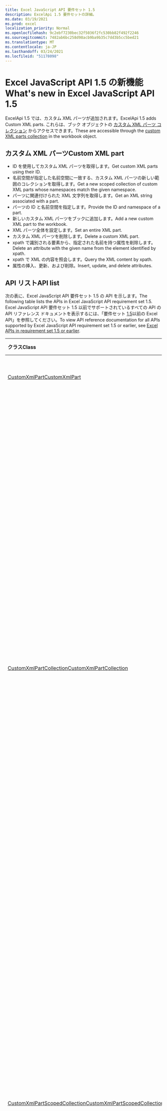 ```yaml
---
title: Excel JavaScript API 要件セット 1.5
description: ExcelApi 1.5 要件セットの詳細。
ms.date: 03/19/2021
ms.prod: excel
localization_priority: Normal
ms.openlocfilehash: 9c2ebf7230bec32f5036f2fc530bb82f492f2246
ms.sourcegitcommit: 7482ab6bc258d98acb9ba9b35c7dd3b5cc5bed21
ms.translationtype: MT
ms.contentlocale: ja-JP
ms.lasthandoff: 03/24/2021
ms.locfileid: "51178098"
---
```

# <a name="whats-new-in-excel-javascript-api-15"></a><span data-ttu-id="18e64-103">Excel JavaScript API 1.5 の新機能</span><span class="sxs-lookup"><span data-stu-id="18e64-103">What's new in Excel JavaScript API 1.5</span></span>

<span data-ttu-id="18e64-104">ExcelApi 1.5 では、カスタム XML パーツが追加されます。</span><span class="sxs-lookup"><span data-stu-id="18e64-104">ExcelApi 1.5 adds Custom XML parts.</span></span> <span data-ttu-id="18e64-105">これらは、ブック オブジェクトの [カスタム XML パーツ コレクション](/javascript/api/excel/excel.workbook#customxmlparts) からアクセスできます。</span><span class="sxs-lookup"><span data-stu-id="18e64-105">These are accessible through the [custom XML parts collection](/javascript/api/excel/excel.workbook#customxmlparts) in the workbook object.</span></span>

## <a name="custom-xml-part"></a><span data-ttu-id="18e64-106">カスタム XML パーツ</span><span class="sxs-lookup"><span data-stu-id="18e64-106">Custom XML part</span></span>

* <span data-ttu-id="18e64-107">ID を使用してカスタム XML パーツを取得します。</span><span class="sxs-lookup"><span data-stu-id="18e64-107">Get custom XML parts using their ID.</span></span>
* <span data-ttu-id="18e64-108">名前空間が指定した名前空間に一致する、カスタム XML パーツの新しい範囲のコレクションを取得します。</span><span class="sxs-lookup"><span data-stu-id="18e64-108">Get a new scoped collection of custom XML parts whose namespaces match the given namespace.</span></span>
* <span data-ttu-id="18e64-109">パーツに関連付けられた XML 文字列を取得します。</span><span class="sxs-lookup"><span data-stu-id="18e64-109">Get an XML string associated with a part.</span></span>
* <span data-ttu-id="18e64-110">パーツの ID と名前空間を指定します。</span><span class="sxs-lookup"><span data-stu-id="18e64-110">Provide the ID and namespace of a part.</span></span>
* <span data-ttu-id="18e64-111">新しいカスタム XML パーツをブックに追加します。</span><span class="sxs-lookup"><span data-stu-id="18e64-111">Add a new custom XML part to the workbook.</span></span>
* <span data-ttu-id="18e64-112">XML パーツ全体を設定します。</span><span class="sxs-lookup"><span data-stu-id="18e64-112">Set an entire XML part.</span></span>
* <span data-ttu-id="18e64-113">カスタム XML パーツを削除します。</span><span class="sxs-lookup"><span data-stu-id="18e64-113">Delete a custom XML part.</span></span>
* <span data-ttu-id="18e64-114">xpath で識別される要素から、指定された名前を持つ属性を削除します。</span><span class="sxs-lookup"><span data-stu-id="18e64-114">Delete an attribute with the given name from the element identified by xpath.</span></span>
* <span data-ttu-id="18e64-115">xpath で XML の内容を照会します。</span><span class="sxs-lookup"><span data-stu-id="18e64-115">Query the XML content by xpath.</span></span>
* <span data-ttu-id="18e64-116">属性の挿入、更新、および削除。</span><span class="sxs-lookup"><span data-stu-id="18e64-116">Insert, update, and delete attributes.</span></span>

## <a name="api-list"></a><span data-ttu-id="18e64-117">API リスト</span><span class="sxs-lookup"><span data-stu-id="18e64-117">API list</span></span>

<span data-ttu-id="18e64-118">次の表に、Excel JavaScript API 要件セット 1.5 の API を示します。</span><span class="sxs-lookup"><span data-stu-id="18e64-118">The following table lists the APIs in Excel JavaScript API requirement set 1.5.</span></span> <span data-ttu-id="18e64-119">Excel JavaScript API 要件セット 1.5 以前でサポートされているすべての API の API リファレンス ドキュメントを表示するには、「要件セット [1.5](/javascript/api/excel?view=excel-js-1.5&preserve-view=true)以前の Excel API」を参照してください。</span><span class="sxs-lookup"><span data-stu-id="18e64-119">To view API reference documentation for all APIs supported by Excel JavaScript API requirement set 1.5 or earlier, see [Excel APIs in requirement set 1.5 or earlier](/javascript/api/excel?view=excel-js-1.5&preserve-view=true).</span></span>

| <span data-ttu-id="18e64-120">クラス</span><span class="sxs-lookup"><span data-stu-id="18e64-120">Class</span></span> | <span data-ttu-id="18e64-121">フィールド</span><span class="sxs-lookup"><span data-stu-id="18e64-121">Fields</span></span> | <span data-ttu-id="18e64-122">説明</span><span class="sxs-lookup"><span data-stu-id="18e64-122">Description</span></span> |
|:---|:---|:---|
|[<span data-ttu-id="18e64-123">CustomXmlPart</span><span class="sxs-lookup"><span data-stu-id="18e64-123">CustomXmlPart</span></span>](/javascript/api/excel/excel.customxmlpart)|[<span data-ttu-id="18e64-124">delete()</span><span class="sxs-lookup"><span data-stu-id="18e64-124">delete()</span></span>](/javascript/api/excel/excel.customxmlpart#delete--)|<span data-ttu-id="18e64-125">カスタム XML パーツを削除します。</span><span class="sxs-lookup"><span data-stu-id="18e64-125">Deletes the custom XML part.</span></span>|
||[<span data-ttu-id="18e64-126">getXml()</span><span class="sxs-lookup"><span data-stu-id="18e64-126">getXml()</span></span>](/javascript/api/excel/excel.customxmlpart#getxml--)|<span data-ttu-id="18e64-127">カスタム XML パーツのすべての XML コンテンツを取得します。</span><span class="sxs-lookup"><span data-stu-id="18e64-127">Gets the custom XML part's full XML content.</span></span>|
||[<span data-ttu-id="18e64-128">id</span><span class="sxs-lookup"><span data-stu-id="18e64-128">id</span></span>](/javascript/api/excel/excel.customxmlpart#id)|<span data-ttu-id="18e64-129">カスタム XML パーツの ID。</span><span class="sxs-lookup"><span data-stu-id="18e64-129">The custom XML part's ID.</span></span>|
||[<span data-ttu-id="18e64-130">namespaceUri</span><span class="sxs-lookup"><span data-stu-id="18e64-130">namespaceUri</span></span>](/javascript/api/excel/excel.customxmlpart#namespaceuri)|<span data-ttu-id="18e64-131">カスタム XML パーツの名前空間 URI。</span><span class="sxs-lookup"><span data-stu-id="18e64-131">The custom XML part's namespace URI.</span></span>|
||[<span data-ttu-id="18e64-132">setXml(xml: string)</span><span class="sxs-lookup"><span data-stu-id="18e64-132">setXml(xml: string)</span></span>](/javascript/api/excel/excel.customxmlpart#setxml-xml-)|<span data-ttu-id="18e64-133">カスタム XML パーツのすべての XML コンテンツを設定します。</span><span class="sxs-lookup"><span data-stu-id="18e64-133">Sets the custom XML part's full XML content.</span></span>|
|[<span data-ttu-id="18e64-134">CustomXmlPartCollection</span><span class="sxs-lookup"><span data-stu-id="18e64-134">CustomXmlPartCollection</span></span>](/javascript/api/excel/excel.customxmlpartcollection)|[<span data-ttu-id="18e64-135">add(xml: string)</span><span class="sxs-lookup"><span data-stu-id="18e64-135">add(xml: string)</span></span>](/javascript/api/excel/excel.customxmlpartcollection#add-xml-)|<span data-ttu-id="18e64-136">ブックに新しいカスタム XML パーツを追加します。</span><span class="sxs-lookup"><span data-stu-id="18e64-136">Adds a new custom XML part to the workbook.</span></span>|
||[<span data-ttu-id="18e64-137">getByNamespace(namespaceUri: string)</span><span class="sxs-lookup"><span data-stu-id="18e64-137">getByNamespace(namespaceUri: string)</span></span>](/javascript/api/excel/excel.customxmlpartcollection#getbynamespace-namespaceuri-)|<span data-ttu-id="18e64-138">名前空間が指定した名前空間に一致する、カスタム XML パーツの新しい範囲のコレクションを取得します。</span><span class="sxs-lookup"><span data-stu-id="18e64-138">Gets a new scoped collection of custom XML parts whose namespaces match the given namespace.</span></span>|
||[<span data-ttu-id="18e64-139">getCount()</span><span class="sxs-lookup"><span data-stu-id="18e64-139">getCount()</span></span>](/javascript/api/excel/excel.customxmlpartcollection#getcount--)|<span data-ttu-id="18e64-140">コレクションに含まれる CustomXml パーツの数を取得します。</span><span class="sxs-lookup"><span data-stu-id="18e64-140">Gets the number of CustomXml parts in the collection.</span></span>|
||[<span data-ttu-id="18e64-141">getItem(id: string)</span><span class="sxs-lookup"><span data-stu-id="18e64-141">getItem(id: string)</span></span>](/javascript/api/excel/excel.customxmlpartcollection#getitem-id-)|<span data-ttu-id="18e64-142">ID に基づいて、カスタム XML パーツを取得します。</span><span class="sxs-lookup"><span data-stu-id="18e64-142">Gets a custom XML part based on its ID.</span></span>|
||[<span data-ttu-id="18e64-143">getItemOrNullObject(id: string)</span><span class="sxs-lookup"><span data-stu-id="18e64-143">getItemOrNullObject(id: string)</span></span>](/javascript/api/excel/excel.customxmlpartcollection#getitemornullobject-id-)|<span data-ttu-id="18e64-144">ID に基づいて、カスタム XML パーツを取得します。</span><span class="sxs-lookup"><span data-stu-id="18e64-144">Gets a custom XML part based on its ID.</span></span>|
||[<span data-ttu-id="18e64-145">items</span><span class="sxs-lookup"><span data-stu-id="18e64-145">items</span></span>](/javascript/api/excel/excel.customxmlpartcollection#items)|<span data-ttu-id="18e64-146">このコレクション内に読み込まれた子アイテムを取得します。</span><span class="sxs-lookup"><span data-stu-id="18e64-146">Gets the loaded child items in this collection.</span></span>|
|[<span data-ttu-id="18e64-147">CustomXmlPartScopedCollection</span><span class="sxs-lookup"><span data-stu-id="18e64-147">CustomXmlPartScopedCollection</span></span>](/javascript/api/excel/excel.customxmlpartscopedcollection)|[<span data-ttu-id="18e64-148">getCount()</span><span class="sxs-lookup"><span data-stu-id="18e64-148">getCount()</span></span>](/javascript/api/excel/excel.customxmlpartscopedcollection#getcount--)|<span data-ttu-id="18e64-149">コレクションに含まれる CustomXML パーツの数を取得します。</span><span class="sxs-lookup"><span data-stu-id="18e64-149">Gets the number of CustomXML parts in this collection.</span></span>|
||[<span data-ttu-id="18e64-150">getItem(id: string)</span><span class="sxs-lookup"><span data-stu-id="18e64-150">getItem(id: string)</span></span>](/javascript/api/excel/excel.customxmlpartscopedcollection#getitem-id-)|<span data-ttu-id="18e64-151">ID に基づいて、カスタム XML パーツを取得します。</span><span class="sxs-lookup"><span data-stu-id="18e64-151">Gets a custom XML part based on its ID.</span></span>|
||[<span data-ttu-id="18e64-152">getItemOrNullObject(id: string)</span><span class="sxs-lookup"><span data-stu-id="18e64-152">getItemOrNullObject(id: string)</span></span>](/javascript/api/excel/excel.customxmlpartscopedcollection#getitemornullobject-id-)|<span data-ttu-id="18e64-153">ID に基づいて、カスタム XML パーツを取得します。</span><span class="sxs-lookup"><span data-stu-id="18e64-153">Gets a custom XML part based on its ID.</span></span>|
||[<span data-ttu-id="18e64-154">getOnlyItem()</span><span class="sxs-lookup"><span data-stu-id="18e64-154">getOnlyItem()</span></span>](/javascript/api/excel/excel.customxmlpartscopedcollection#getonlyitem--)|<span data-ttu-id="18e64-155">コレクションに含まれる項目が 1 つだけの場合、このメソッドはその項目を返します。</span><span class="sxs-lookup"><span data-stu-id="18e64-155">If the collection contains exactly one item, this method returns it.</span></span>|
||[<span data-ttu-id="18e64-156">getOnlyItemOrNullObject()</span><span class="sxs-lookup"><span data-stu-id="18e64-156">getOnlyItemOrNullObject()</span></span>](/javascript/api/excel/excel.customxmlpartscopedcollection#getonlyitemornullobject--)|<span data-ttu-id="18e64-157">コレクションに含まれる項目が 1 つだけの場合、このメソッドはその項目を返します。</span><span class="sxs-lookup"><span data-stu-id="18e64-157">If the collection contains exactly one item, this method returns it.</span></span>|
||[<span data-ttu-id="18e64-158">items</span><span class="sxs-lookup"><span data-stu-id="18e64-158">items</span></span>](/javascript/api/excel/excel.customxmlpartscopedcollection#items)|<span data-ttu-id="18e64-159">このコレクション内に読み込まれた子アイテムを取得します。</span><span class="sxs-lookup"><span data-stu-id="18e64-159">Gets the loaded child items in this collection.</span></span>|
|[<span data-ttu-id="18e64-160">PivotTable</span><span class="sxs-lookup"><span data-stu-id="18e64-160">PivotTable</span></span>](/javascript/api/excel/excel.pivottable)|[<span data-ttu-id="18e64-161">id</span><span class="sxs-lookup"><span data-stu-id="18e64-161">id</span></span>](/javascript/api/excel/excel.pivottable#id)|<span data-ttu-id="18e64-162">ピボットテーブルの ID。</span><span class="sxs-lookup"><span data-stu-id="18e64-162">Id of the PivotTable.</span></span>|
|[<span data-ttu-id="18e64-163">RequestContext</span><span class="sxs-lookup"><span data-stu-id="18e64-163">RequestContext</span></span>](/javascript/api/excel/excel.requestcontext)|[<span data-ttu-id="18e64-164">runtime</span><span class="sxs-lookup"><span data-stu-id="18e64-164">runtime</span></span>](/javascript/api/excel/excel.requestcontext#runtime)||
|[<span data-ttu-id="18e64-165">ランタイム</span><span class="sxs-lookup"><span data-stu-id="18e64-165">Runtime</span></span>](/javascript/api/excel/excel.runtime)|||
|[<span data-ttu-id="18e64-166">ブック</span><span class="sxs-lookup"><span data-stu-id="18e64-166">Workbook</span></span>](/javascript/api/excel/excel.workbook)|[<span data-ttu-id="18e64-167">customXmlParts</span><span class="sxs-lookup"><span data-stu-id="18e64-167">customXmlParts</span></span>](/javascript/api/excel/excel.workbook#customxmlparts)|<span data-ttu-id="18e64-168">このブックに含まれるカスタム XML パーツのコレクションを表します。</span><span class="sxs-lookup"><span data-stu-id="18e64-168">Represents the collection of custom XML parts contained by this workbook.</span></span>|
|[<span data-ttu-id="18e64-169">ワークシート</span><span class="sxs-lookup"><span data-stu-id="18e64-169">Worksheet</span></span>](/javascript/api/excel/excel.worksheet)|[<span data-ttu-id="18e64-170">getNext(visibleOnly?: boolean)</span><span class="sxs-lookup"><span data-stu-id="18e64-170">getNext(visibleOnly?: boolean)</span></span>](/javascript/api/excel/excel.worksheet#getnext-visibleonly-)|<span data-ttu-id="18e64-171">このワークシートに続くワークシートを取得します。</span><span class="sxs-lookup"><span data-stu-id="18e64-171">Gets the worksheet that follows this one.</span></span>|
||[<span data-ttu-id="18e64-172">getNextOrNullObject(visibleOnly?: boolean)</span><span class="sxs-lookup"><span data-stu-id="18e64-172">getNextOrNullObject(visibleOnly?: boolean)</span></span>](/javascript/api/excel/excel.worksheet#getnextornullobject-visibleonly-)|<span data-ttu-id="18e64-173">このワークシートに続くワークシートを取得します。</span><span class="sxs-lookup"><span data-stu-id="18e64-173">Gets the worksheet that follows this one.</span></span>|
||[<span data-ttu-id="18e64-174">getPrevious(visibleOnly?: boolean)</span><span class="sxs-lookup"><span data-stu-id="18e64-174">getPrevious(visibleOnly?: boolean)</span></span>](/javascript/api/excel/excel.worksheet#getprevious-visibleonly-)|<span data-ttu-id="18e64-175">このワークシートの前のワークシートを取得します。</span><span class="sxs-lookup"><span data-stu-id="18e64-175">Gets the worksheet that precedes this one.</span></span>|
||[<span data-ttu-id="18e64-176">getPreviousOrNullObject(visibleOnly?: boolean)</span><span class="sxs-lookup"><span data-stu-id="18e64-176">getPreviousOrNullObject(visibleOnly?: boolean)</span></span>](/javascript/api/excel/excel.worksheet#getpreviousornullobject-visibleonly-)|<span data-ttu-id="18e64-177">このワークシートの前のワークシートを取得します。</span><span class="sxs-lookup"><span data-stu-id="18e64-177">Gets the worksheet that precedes this one.</span></span>|
|[<span data-ttu-id="18e64-178">WorksheetCollection</span><span class="sxs-lookup"><span data-stu-id="18e64-178">WorksheetCollection</span></span>](/javascript/api/excel/excel.worksheetcollection)|[<span data-ttu-id="18e64-179">getFirst(visibleOnly?: boolean)</span><span class="sxs-lookup"><span data-stu-id="18e64-179">getFirst(visibleOnly?: boolean)</span></span>](/javascript/api/excel/excel.worksheetcollection#getfirst-visibleonly-)|<span data-ttu-id="18e64-180">コレクション内の最初のワークシートを取得します。</span><span class="sxs-lookup"><span data-stu-id="18e64-180">Gets the first worksheet in the collection.</span></span>|
||[<span data-ttu-id="18e64-181">getLast(visibleOnly?: boolean)</span><span class="sxs-lookup"><span data-stu-id="18e64-181">getLast(visibleOnly?: boolean)</span></span>](/javascript/api/excel/excel.worksheetcollection#getlast-visibleonly-)|<span data-ttu-id="18e64-182">コレクション内の最後のワークシートを取得します。</span><span class="sxs-lookup"><span data-stu-id="18e64-182">Gets the last worksheet in the collection.</span></span>|

## <a name="see-also"></a><span data-ttu-id="18e64-183">関連項目</span><span class="sxs-lookup"><span data-stu-id="18e64-183">See also</span></span>

* [<span data-ttu-id="18e64-184">Excel JavaScript API リファレンス ドキュメント</span><span class="sxs-lookup"><span data-stu-id="18e64-184">Excel JavaScript API Reference Documentation</span></span>](/javascript/api/excel?view=excel-js-1.5&preserve-view=true)
* [<span data-ttu-id="18e64-185">Excel JavaScript API の要件セット</span><span class="sxs-lookup"><span data-stu-id="18e64-185">Excel JavaScript API requirement sets</span></span>](excel-api-requirement-sets.md)
